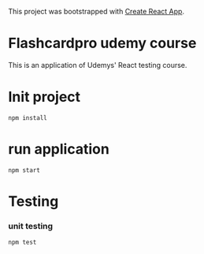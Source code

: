 This project was bootstrapped with [Create React App](https://github.com/facebookincubator/create-react-app).

# Flashcardpro udemy course

This is an application of Udemys' React testing course.

# Init project

```
npm install
```

# run application

```
npm start
```

# Testing

### unit testing

```
npm test
```
